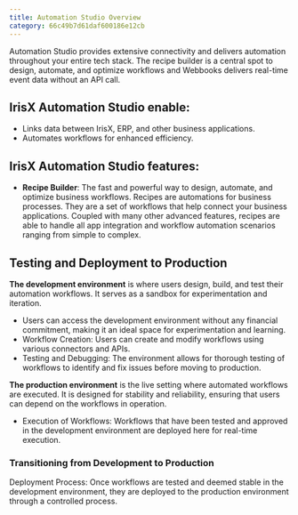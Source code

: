 ```yaml
---
title: Automation Studio Overview
category: 66c49b7d61daf600186e12cb
---
```


Automation Studio provides extensive connectivity and delivers automation throughout your entire tech stack. The recipe builder is a central spot to design, automate, and optimize workflows and Webbooks delivers real-time event data without an API call. 


## IrisX Automation Studio enable:
- Links data between IrisX, ERP, and other business applications.
- Automates workflows for enhanced efficiency.

## IrisX Automation Studio features:

- **Recipe Builder**: 
The fast and powerful way to design, automate, and optimize business workflows. Recipes are automations for business processes. They are a set of workflows that help connect your business applications. Coupled with many other advanced features, recipes are able to handle all app integration and workflow automation scenarios ranging from simple to complex.


## Testing and Deployment to Production
**The development environment** is where users design, build, and test their automation workflows. It serves as a sandbox for experimentation and iteration.

- Users can access the development environment without any financial commitment, making it an ideal space for experimentation and learning.
- Workflow Creation: Users can create and modify workflows using various connectors and APIs.
- Testing and Debugging: The environment allows for thorough testing of workflows to identify and fix issues before moving to production.

**The production environment** is the live setting where automated workflows are executed. It is designed for stability and reliability, ensuring that users can depend on the workflows in operation.

- Execution of Workflows: Workflows that have been tested and approved in the development environment are deployed here for real-time execution.


### Transitioning from Development to Production
Deployment Process: Once workflows are tested and deemed stable in the development environment, they are deployed to the production environment through a controlled process.
